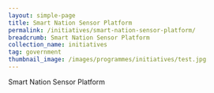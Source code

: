 ```yaml
---
layout: simple-page
title: Smart Nation Sensor Platform
permalink: /initiatives/smart-nation-sensor-platform/
breadcrumb: Smart Nation Sensor Platform
collection_name: initiatives
tag: government
thumbnail_image: /images/programmes/initiatives/test.jpg
---
```


Smart Nation Sensor Platform